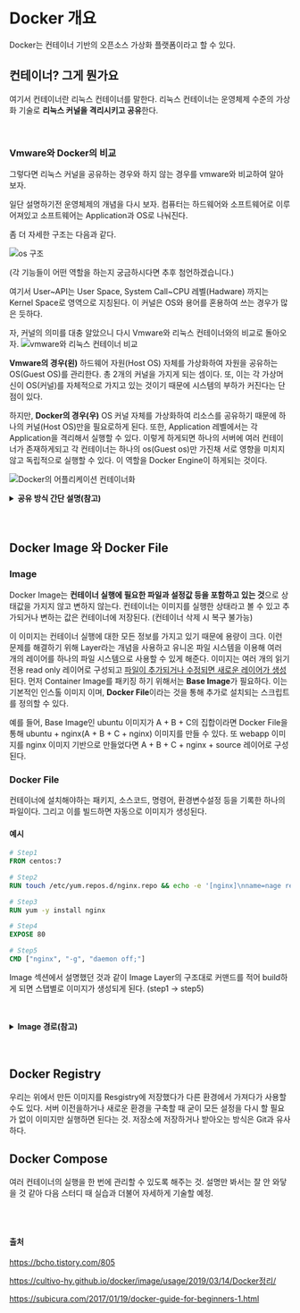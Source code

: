 # Docker 개요

Docker는 컨테이너 기반의 오픈소스 가상화 플랫폼이라고 할 수 있다.

## 컨테이너? 그게 뭔가요

여기서 컨테이너란 리눅스 컨테이너를 말한다. 리눅스 컨테이너는 운영체제 수준의 가상화 기술로 **리눅스 커널을 격리시키고 공유**한다.

<br/>

### Vmware와 Docker의 비교

그렇다면 리눅스 커널을 공유하는 경우와 하지 않는 경우를 vmware와 비교하여 알아보자.

일단 설명하기전 운영체제의 개념을 다시 보자.
컴퓨터는 하드웨어와 소프트웨어로 이루어져있고 소프트웨어는 Application과 OS로 나눠진다.

좀 더 자세한 구조는 다음과 같다.

![os 구조](https://s3.us-west-2.amazonaws.com/secure.notion-static.com/4543d1af-bb0b-4f21-bc94-291fd4fb68d2/Untitled.png?X-Amz-Algorithm=AWS4-HMAC-SHA256&X-Amz-Credential=AKIAT73L2G45O3KS52Y5%2F20210918%2Fus-west-2%2Fs3%2Faws4_request&X-Amz-Date=20210918T035248Z&X-Amz-Expires=86400&X-Amz-Signature=e6e2c9ede795274ddea034c6bdb3364e09f0eb3080e263254ecfe950141fccc4&X-Amz-SignedHeaders=host&response-content-disposition=filename%20%3D%22Untitled.png%22 "사용자, 어플리케이션, OS, 하드웨어와의 관계")

(각 기능들이 어떤 역할을 하는지 궁금하시다면 추후 첨언하겠습니다.)

여기서 User~API는 User Space, System Call~CPU 레벨(Hadware) 까지는 Kernel Space로 영역으로 지칭된다. 이 커널은 OS와 용어를 혼용하여 쓰는 경우가 많은 듯하다.

자, 커널의 의미를 대충 알았으니 다시 Vmware와 리눅스 컨테이너와의 비교로 돌아오자.
![vmware와 리눅스 컨테이너 비교](https://images.velog.io/images/shinmj1207/post/d071e5c8-d6a8-4fa8-a6a8-512062df95d6/image.png)

**Vmware의 경우(왼)** 하드웨어 자원(Host OS) 자체를 가상화하여 자원을 공유하는 OS(Guest OS)를 관리한다. 총 2개의 커널을 가지게 되는 셈이다. 또, 이는 각 가상머신이 OS(커널)를 자체적으로 가지고 있는 것이기 때문에 시스템의 부하가 커진다는 단점이 있다.

하지만, **Docker의 경우(우)** OS 커널 자체를 가상화하여 리소스를 공유하기 때문에 하나의 커널(Host OS)만을 필요로하게 된다. 또한, Application 레벨에서는 각 Application을 격리해서 실행할 수 있다. 이렇게 하게되면 하나의 서버에 여러 컨테이너가 존재하게되고 각 컨테이너는 하나의 os(Guest os)만 가진채 서로 영향을 미치지 않고 독립적으로 실행할 수 있다. 이 역할을 Docker Engine이 하게되는 것이다.

![Docker의 어플리케이션 컨테이너화](https://img1.daumcdn.net/thumb/R1280x0/?scode=mtistory2&fname=https%3A%2F%2Fblog.kakaocdn.net%2Fdn%2Fb2ei77%2Fbtqz8m9yq5P%2Fv4xuv1ZNy10KoTQyQka7AK%2Fimg.png)

<details>
<summary style="font-weight:bold;">공유 방식 간단 설명(참고)</summary>
<div markdown="1">

예를 들어 Host OS가 Ubuntu veresion X고, Container의 OS가 CentOS version Y라고 했을 때 Conatiner에는 CentOS version Y의 full image가 들어있는 것이 아니라 Ubuntu versionX와 CentOS version Y의 차이가 되는 부분만 패키징 된다. Container내에서 명령어를 수행하면 실제로는 Host OS에서 그 명령어가 수행된다. 즉, Host OS의 Process 공간을 공유하게 되는 것이다.
(출처 : https://bcho.tistory.com/805)

</div>
</details>
<br/>
<br/>

## Docker Image 와 Docker File

### Image

Docker Image는 **컨테이너 실행에 필요한 파일과 설정값 등을 포함하고 있는 것**으로 상태값을 가지지 않고 변하지 않는다. 컨테이너는 이미지를 실행한 상태라고 볼 수 있고 추가되거나 변하는 값은 컨테이너에 저장된다. (컨테이너 삭제 시 복구 불가능)

이 이미지는 컨테이너 실행에 대한 모든 정보를 가지고 있기 때문에 용량이 크다. 이런 문제를 해결하기 위해 Layer라는 개념을 사용하고 유니온 파일 시스템을 이용해 여러 개의 레이어를 하나의 파일 시스템으로 사용할 수 있게 해준다.
이미지는 여러 개의 읽기 전용 read only 레이어로 구성되고 <u>파일이 추가되거나 수정되면 새로운 레이어가 생성</u>된다.
먼저 Container Image를 패키징 하기 위해서는 **Base Image**가 필요하다. 이는 기본적인 인스톨 이미지 이며, **Docker File**이라는 것을 통해 추가로 설치되는 스크립트를 정의할 수 있다.

예를 들어, Base Image인 ubuntu 이미지가 A + B + C의 집합이라면 Docker File을 통해 ubuntu + nginx(A + B + C + nginx) 이미지를 만들 수 있다. 또 webapp 이미지를 nginx 이미지 기반으로 만들었다면 A + B + C + nginx + source 레이어로 구성된다.

### Docker File

컨테이너에 설치해야하는 패키지, 소스코드, 명령어, 환경변수설정 등을 기록한 하나의 파일이다. 그리고 이를 빌드하면 자동으로 이미지가 생성된다.

#### 예시

```DockerFile
# Step1
FROM centos:7

# Step2
RUN touch /etc/yum.repos.d/nginx.repo && echo -e '[nginx]\nname=nage repo\nbaseurl=http://nginx.org/packages/centos/7/$basearch/\ngpgcheck=0\nenabled=1' > /etc/yum.repos.d/nginx.repo

# Step3
RUN yum -y install nginx

# Step4
EXPOSE 80

# Step5
CMD ["nginx", "-g", "daemon off;"]
```

Image 섹션에서 설명했던 것과 같이 Image Layer의 구조대로 커맨드를 적어 build하게 되면 스탭별로 이미지가 생성되게 된다. (step1 -> step5)

<br/>
<br/>
<details>
<summary style="font-weight:bold;">Image 경로(참고)</summary>
<div markdown="1">

![도커 이미지 경로](https://images.velog.io/images/shinmj1207/post/0c96cf24-425e-4af4-9e00-270a8238f244/image.png)

이미지는 url 방식으로 관리하며 태그를 붙일 수 있다. docker.io/library 는 생략가능하다.

</div>
</details>
<br/>
<br/>

## Docker Registry

우리는 위에서 만든 이미지를 Resgistry에 저장했다가 다른 환경에서 가져다가 사용할 수도 있다.
서버 이전을하거나 새로운 환경을 구축할 때 굳이 모든 설정을 다시 할 필요가 없이 이미지만 실행하면 된다는 것.
저장소에 저장하거나 받아오는 방식은 Git과 유사하다.

## Docker Compose

여러 컨테이너의 실행을 한 번에 관리할 수 있도록 해주는 것. 설명만 봐서는 잘 안 와닿을 것 같아 다음 스터디 때 실습과 더불어 자세하게 기술할 예정.

<br/>
<br/>


#### 출처

https://bcho.tistory.com/805

https://cultivo-hy.github.io/docker/image/usage/2019/03/14/Docker정리/

https://subicura.com/2017/01/19/docker-guide-for-beginners-1.html

